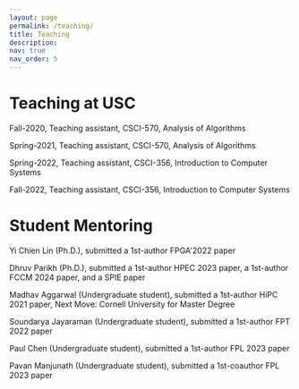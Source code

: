 ```yaml
---
layout: page
permalink: /teaching/
title: Teaching
description: 
nav: true
nav_order: 5
---
```


# Teaching at USC

Fall-2020, Teaching assistant, CSCI-570, Analysis of Algorithms

Spring-2021, Teaching assistant, CSCI-570, Analysis of Algorithms

Spring-2022, Teaching assistant, CSCI-356, Introduction to Computer Systems

Fall-2022, Teaching assistant, CSCI-356, Introduction to Computer Systems


# Student Mentoring

Yi Chien Lin (Ph.D.), submitted a 1st-author FPGA'2022 paper

Dhruv Parikh (Ph.D.), submitted a 1st-author HPEC 2023 paper, a 1st-author FCCM 2024 paper, and a SPIE paper

Madhav Aggarwal (Undergraduate student), submitted a 1st-author HiPC 2021 paper, Next Move: Cornell University for Master Degree

Soundarya Jayaraman (Undergraduate student), submitted a 1st-author FPT 2022 paper

Paul Chen (Undergraduate student), submitted a 1st-author FPL 2023 paper

Pavan Manjunath (Undergraduate student), submitted a 1st-coauthor FPL 2023 paper

